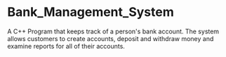 # Bank_Management_System
A C++ Program that keeps track of a person's bank account. The system allows customers to create accounts, deposit and withdraw money and examine reports for all of their accounts.
